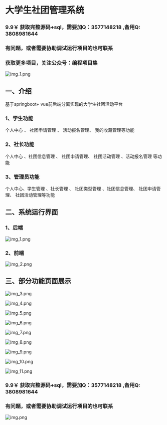 # 大学生社团管理系统

### 9.9￥ 获取完整源码+sql，需要加Q：3577148218 ,备用Q: 3808981644
### 有问题，或者需要协助调试运行项目的也可联系
### 获取更多项目，关注公众号：编程项目集
![img_1.png](img_1.png)

## 一、介绍

基于springboot+ vue前后端分离实现的大学生社团活动平台

### 1、学生功能
个人中心 、 社团申请管理 、 活动报名管理、 我的收藏管理等功能

### 2、社长功能

个人中心 、社团信息管理 、 社团申请管理、 社团活动管理 、活动报名管理 等功能

### 3、管理员功能

个人中心、学生管理 、社长管理 、 社团类型管理 、社团信息管理、 社团申请管理、 社团活动管理等功能

## 二、系统运行界面

### 1、后端

![img_1.png](imgs/img_1.png)

### 2、前端

![img_2.png](imgs/img_2.png)

## 三、部分功能页面展示

![img_3.png](imgs/img_3.png)

![img_4.png](imgs/img_4.png)

![img_5.png](imgs/img_5.png)

![img_6.png](imgs/img_6.png)

![img_7.png](imgs/img_7.png)

![img_8.png](imgs/img_8.png)

![img_9.png](imgs/img_9.png)

![img_10.png](imgs/img_10.png)

![img_11.png](imgs/img_11.png)

### 9.9￥ 获取完整源码+sql，需要加Q：3577148218 ,备用Q: 3808981644
### 有问题，或者需要协助调试运行项目的也可联系

![img.png](img.png)
